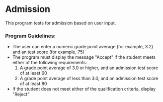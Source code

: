 # Admission

This program tests for admission based on user input.

### Program Guidelines:

- The user can enter a numeric grade point average (for example, 3.2) and an test score (for example, 75)
- The program must display the message "Accept" if the student meets either of the following requirements:
  1. A grade point average of 3.0 or higher, and an admission test score of at least 60
  2. A grade point average of less than 3.0, and an admission test score of at least 80
- If the student does not meet either of the qualification criteria, display "Reject"
